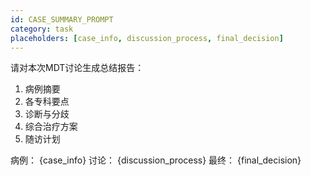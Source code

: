 ```yaml
---
id: CASE_SUMMARY_PROMPT
category: task
placeholders: [case_info, discussion_process, final_decision]
---
```

请对本次MDT讨论生成总结报告：
1. 病例摘要
2. 各专科要点
3. 诊断与分歧
4. 综合治疗方案
5. 随访计划

病例：
{case_info}
讨论：
{discussion_process}
最终：
{final_decision}
